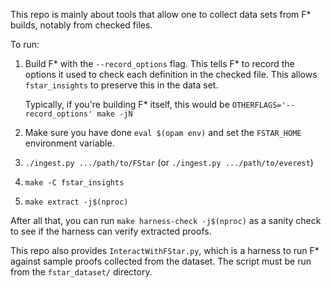 This repo is mainly about tools
that allow one to collect data sets from F\* builds,
notably from checked files.

To run:
 1. Build F\* with the `--record_options` flag.
    This tells F\* to record the options it used to check each definition
    in the checked file. This allows `fstar_insights` to preserve this in
    the data set.

    Typically, if you're building F\* itself, this would be `OTHERFLAGS='--record_options' make -jN`

 2. Make sure you have done `eval $(opam env)` and set the `FSTAR_HOME` environment variable.

 3. `./ingest.py .../path/to/FStar` (or `./ingest.py .../path/to/everest`)

 4. `make -C fstar_insights`

 5. `make extract -j$(nproc)`

<!--
explain where the files are stored and what info they contain
-->

After all that, you can run `make harness-check -j$(nproc)`
as a sanity check to see if the harness can verify extracted proofs.

This repo also provides `InteractWithFStar.py`, which is a harness to run F\*
against sample proofs collected from the dataset.
The script must be run from the `fstar_dataset/` directory.
